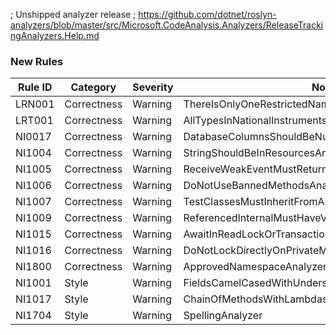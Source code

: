 ﻿; Unshipped analyzer release
; https://github.com/dotnet/roslyn-analyzers/blob/master/src/Microsoft.CodeAnalysis.Analyzers/ReleaseTrackingAnalyzers.Help.md

### New Rules

Rule ID | Category | Severity | Notes
--------|----------|----------|-------
LRN001  | Correctness | Warning | ThereIsOnlyOneRestrictedNamespaceAnalyzer
LRT001  | Correctness | Warning | AllTypesInNationalInstrumentsNamespaceAnalyzer
NI0017  | Correctness | Warning | DatabaseColumnsShouldBeNullableAnalyzer
NI1004  | Correctness | Warning | StringShouldBeInResourcesAnalyzer
NI1005  | Correctness | Warning | ReceiveWeakEventMustReturnTrueAnalyzer
NI1006  | Correctness | Warning | DoNotUseBannedMethodsAnalyzer
NI1007  | Correctness | Warning | TestClassesMustInheritFromAutoTestAnalyzer
NI1009  | Correctness | Warning | ReferencedInternalMustHaveVisibleInternalAttributeAnalyzer
NI1015  | Correctness | Warning | AwaitInReadLockOrTransactionAnalyzer
NI1016  | Correctness | Warning | DoNotLockDirectlyOnPrivateMemberLockAnalyzer
NI1800  | Correctness | Warning | ApprovedNamespaceAnalyzer
NI1001  | Style       | Warning | FieldsCamelCasedWithUnderscoreAnalyzer
NI1017  | Style       | Warning | ChainOfMethodsWithLambdasAnalyzer
NI1704  | Style       | Warning | SpellingAnalyzer
